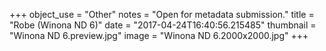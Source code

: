 +++
object_use = "Other"
notes = "Open for metadata submission."
title = "Robe (Winona ND 6)"
date = "2017-04-24T16:40:56.215485"
thumbnail = "Winona ND 6.preview.jpg"
image = "Winona ND 6.2000x2000.jpg"
+++
